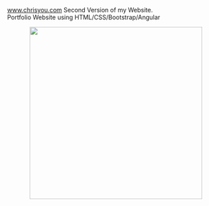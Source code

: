 www.chrisyou.com
Second Version of my Website.  
Portfolio Website using HTML/CSS/Bootstrap/Angular

<p align="center">
  <img src="https://chrisyou-backup-website.s3.amazonaws.com/assets/website.png" width="400") />
</p>
